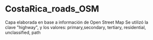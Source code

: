 # CostaRica_roads_OSM
Capa elaborada en base a información de Open Street Map
Se utilizó la clave "highway", y los valores: primary,secondary, tertiary, residential, unclassified, path
